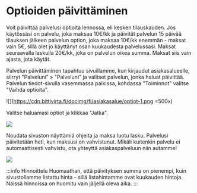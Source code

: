 # Optioiden päivittäminen
Voit päivittää palvelusi optioita lennossa, eli kesken tilauskauden. Jos käytössäsi on palvelu, joka maksaa 10€/kk ja päivität palvelun 15 päivää tilauksen jälkeen palvelun option, joka maksaa 10€/kk enemmän - maksat vain 5€, sillä olet jo käyttänyt osan kuukaudesta palvelussasi. Maksat seuraavalla laskulla 20€/kk, joka on palvelun oikea summa. Maksat siis vain ajasta, jota käytät.  

Palvelun päivittäminen tapahtuu sivuillamme, kun kirjaudut asiakasalueelle, siirryt "Palveluni" » "Palveluni" ja valitset palvelun, jonka haluat päivittää. Palvelun tiedot-sivulla vasemmassa palkissa, kohdassa "Toiminnot" valitse "Vaihda optioita".  

![](https://cdn.bittivirta.fi/docimg/fi/asiakasalue/optiot-1.png =500x)

Valitse haluamasi optiot ja klikkaa "Jatka". 

![](https://cdn.bittivirta.fi/docimg/fi/asiakasalue/optiot-2.png)

Noudata sivuston näyttämiä ohjeita ja maksa luotu lasku. Palvelusi päivitetään heti, kun maksusi on vahvistunut. Mikäli kuitenkin palvelu ei automaattisesti vahvistu, ota yhteyttä asiakaspalveluun niin autamme!

![](https://cdn.bittivirta.fi/docimg/fi/asiakasalue/optiot-3.png)

:::info Hinnoittelu
Huomaathan, että päivityksen summa on pienempi, kuin sivustollamme listattu hinta - sillä listahintamme ovat kuukauden hintoja. Näissä hinnoissa on huomitu vain jäljellä oleva aika.
:::